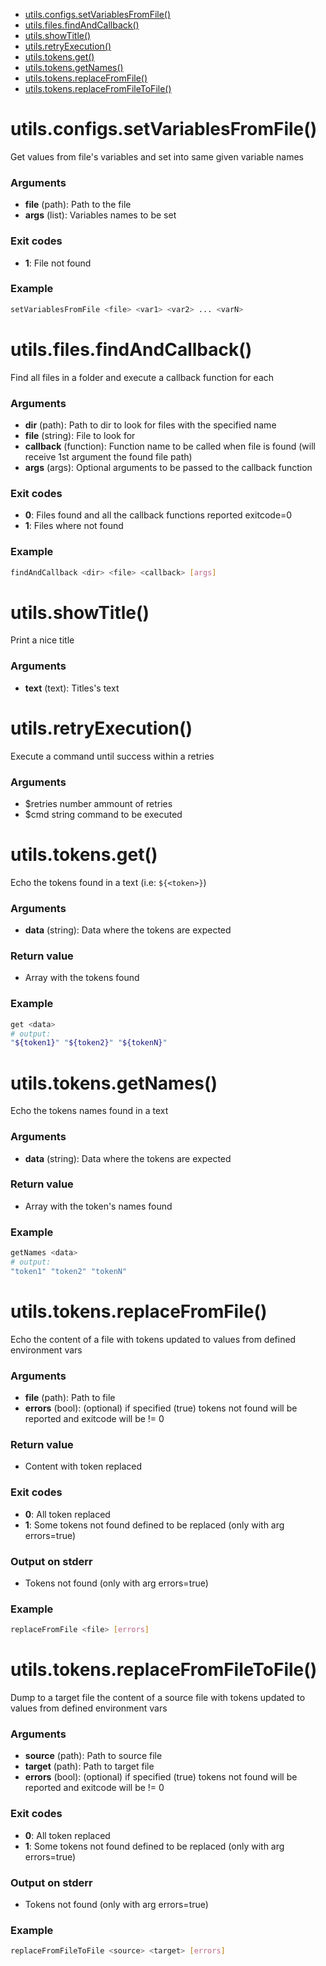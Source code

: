* [utils.configs.setVariablesFromFile()](#utilsconfigssetvariablesfromfile)
* [utils.files.findAndCallback()](#utilsfilesfindandcallback)
* [utils.showTitle()](#utilsshowtitle)
* [utils.retryExecution()](#utilsretryexecution)
* [utils.tokens.get()](#utilstokensget)
* [utils.tokens.getNames()](#utilstokensgetnames)
* [utils.tokens.replaceFromFile()](#utilstokensreplacefromfile)
* [utils.tokens.replaceFromFileToFile()](#utilstokensreplacefromfiletofile)



# utils.configs.setVariablesFromFile()

Get values from file's variables and set into same given variable names

### Arguments

* **file** (path): Path to the file
* **args** (list): Variables names to be set

### Exit codes

* **1**: File not found

### Example

```bash
setVariablesFromFile <file> <var1> <var2> ... <varN>
```




# utils.files.findAndCallback()

Find all files in a folder and execute a callback function for each

### Arguments

* **dir** (path): Path to dir to look for files with the specified name
* **file** (string): File to look for
* **callback** (function): Function name to be called when file is found (will receive 1st argument the found file path)
* **args** (args): Optional arguments to be passed to the callback function

### Exit codes

* **0**: Files found and all the callback functions reported exitcode=0
* **1**: Files where not found

### Example

```bash
findAndCallback <dir> <file> <callback> [args]
```




# utils.showTitle()

Print a nice title

### Arguments

* **text** (text): Titles's text

# utils.retryExecution()

Execute a command until success within a retries

### Arguments

* $retries number ammount of retries
* $cmd string command to be executed




# utils.tokens.get()

Echo the tokens found in a text (i.e: `${<token>}`)

### Arguments

* **data** (string): Data where the tokens are expected

### Return value

* Array with the tokens found

### Example

```bash
get <data>
# output:
"${token1}" "${token2}" "${tokenN}"
```

# utils.tokens.getNames()

Echo the tokens names found in a text

### Arguments

* **data** (string): Data where the tokens are expected

### Return value

* Array with the token's names found

### Example

```bash
getNames <data>
# output:
"token1" "token2" "tokenN"
```

# utils.tokens.replaceFromFile()

Echo the content of a file with tokens updated to values from defined environment vars

### Arguments

* **file** (path): Path to file
* **errors** (bool): (optional) if specified (true) tokens not found will be reported and exitcode will be != 0

### Return value

* Content with token replaced

### Exit codes

* **0**: All token replaced
* **1**: Some tokens not found defined to be replaced (only with arg errors=true)

### Output on stderr

* Tokens not found (only with arg errors=true)

### Example

```bash
replaceFromFile <file> [errors]
```

# utils.tokens.replaceFromFileToFile()

Dump to a target file the content of a source file with tokens updated to values from defined environment vars

### Arguments

* **source** (path): Path to source file
* **target** (path): Path to target file
* **errors** (bool): (optional) if specified (true) tokens not found will be reported and exitcode will be != 0

### Exit codes

* **0**: All token replaced
* **1**: Some tokens not found defined to be replaced (only with arg errors=true)

### Output on stderr

* Tokens not found (only with arg errors=true)

### Example

```bash
replaceFromFileToFile <source> <target> [errors]
```

